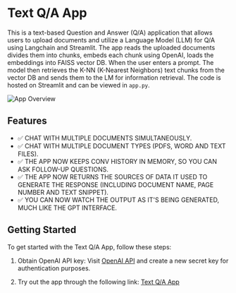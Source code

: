 # Text Q/A App

This is a text-based Question and Answer (Q/A) application that allows users to upload documents and utilize a Language Model (LLM) for Q/A using Langchain and Streamlit. The app reads the uploaded documents divides them into chunks, embeds each chunk using OpenAI, loads the embeddings into FAISS vector DB. When the user enters a prompt. The model then retrieves the K-NN (K-Nearest Neighbors) text chunks from the vector DB and sends them to the LM for information retrieval. The code is hosted on Streamlit and can be viewed in `app.py`.

![App Overview](https://miro.medium.com/v2/resize:fit:1100/format:webp/1*CJzoMxqFrxrDv2UpZt23ZQ.png)

## Features

- ✅ CHAT WITH MULTIPLE DOCUMENTS SIMULTANEOUSLY.
- ✅ CHAT WITH MULTIPLE DOCUMENT TYPES (PDFS, WORD AND TEXT FILES).
- ✅ THE APP NOW KEEPS CONV HISTORY IN MEMORY, SO YOU CAN ASK FOLLOW-UP QUESTIONS.
- ✅ THE APP NOW RETURNS THE SOURCES OF DATA IT USED TO GENERATE THE RESPONSE (INCLUDING DOCUMENT NAME, PAGE NUMBER AND TEXT SNIPPET).
- ✅ YOU CAN NOW WATCH THE OUTPUT AS IT'S BEING GENERATED, MUCH LIKE THE GPT INTERFACE.

## Getting Started

To get started with the Text Q/A App, follow these steps:

1. Obtain OpenAI API key: Visit [OpenAI API](https://platform.openai.com/account/api-keys) and create a new secret key for authentication purposes.

2. Try out the app through the following link: [Text Q/A App](https://chatwithdocument-mohamed.streamlit.app/)

